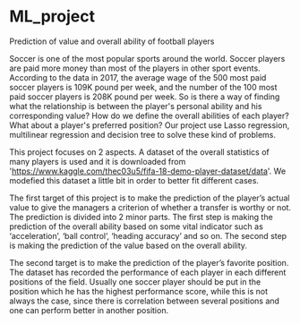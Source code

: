 # ML_project
Prediction of value and overall ability of football players

Soccer is one of the most popular sports around the world. Soccer players are paid more money than most of the players in other sport events. According to the data in 2017, the average wage of the 500 most paid soccer players is 109K pound per week, and the number of the 100 most paid soccer players is 208K pound per week. So is there a way of finding what the relationship is between the player's personal ability and his corresponding value? How do we define the overall abilities of each player? What about a player's preferred position? Our project use Lasso regression, multilinear regression and decision tree to solve these kind of problems.

This project focuses on 2 aspects. A dataset of the overall statistics of many players is used and it is downloaded from 'https://www.kaggle.com/thec03u5/fifa-18-demo-player-dataset/data'. We modefied this dataset a little bit in order to better fit different cases.

The first target of this project is to make the prediction of the player’s actual value to give the managers a criterion of whether a transfer is worthy or not. The prediction is divided into 2 minor parts. The first step is making the prediction of the overall ability based on some vital indicator such as ‘acceleration’, ‘ball control’, ‘heading accuracy’ and so on. The second step is making the prediction of the value based on the overall ability.

The second target is to make the prediction of the player’s favorite position. The dataset has recorded the performance of each player in each different positions of the field. Usually one soccer player should be put in the position which he has the highest performance score, while this is not always the case, since there is correlation between several positions and one can perform better in another position.
